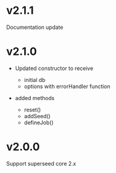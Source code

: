 # v2.1.1 
Documentation update

# v2.1.0

* Updated constructor to receive 
  * initial db
  * options with errorHandler function

* added methods
  * reset()
  * addSeed()
  * defineJob()
  
# v2.0.0
Support superseed core 2.x 